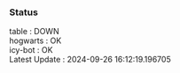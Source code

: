 ### Status


table : DOWN  
hogwarts : OK  
icy-bot : OK  
Latest Update : 2024-09-26 16:12:19.196705
